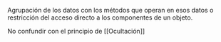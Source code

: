 Agrupación de los datos con los métodos que operan en esos datos o restricción del acceso directo a los componentes de un objeto.

No confundir con el principio de [[Ocultación]]